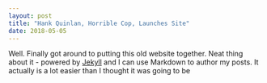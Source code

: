 ```yaml
---
layout: post
title: "Hank Quinlan, Horrible Cop, Launches Site"
date: 2018-05-05
---
```


Well. Finally got around to putting this old website together. Neat thing about it -
powered by [Jekyll](http://jekyllrb.com) and I can use Markdown to author my posts. 
It actually is a lot easier than I thought it was going to be
